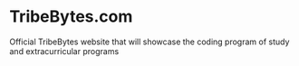 # TribeBytes.com

Official TribeBytes website that will showcase the coding program of study and extracurricular programs
